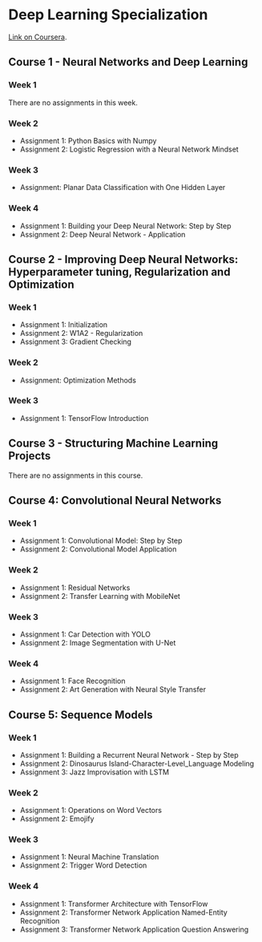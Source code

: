 # Deep Learning Specialization
<a href="https://www.coursera.org/specializations/deep-learning" target="blank">Link on Coursera</a>.

## Course 1 - Neural Networks and Deep Learning

### Week 1
There are no assignments in this week.

### Week 2
* Assignment 1: Python Basics with Numpy
* Assignment 2: Logistic Regression with a Neural Network Mindset

### Week 3
* Assignment: Planar Data Classification with One Hidden Layer

### Week 4
* Assignment 1: Building your Deep Neural Network: Step by Step
* Assignment 2: Deep Neural Network - Application

## Course 2 - Improving Deep Neural Networks: Hyperparameter tuning, Regularization and Optimization

### Week 1
* Assignment 1: Initialization
* Assignment 2: W1A2 - Regularization
* Assignment 3: Gradient Checking

### Week 2
* Assignment: Optimization Methods

### Week 3
* Assignment 1: TensorFlow Introduction

## Course 3 - Structuring Machine Learning Projects
There are no assignments in this course.

## Course 4: Convolutional Neural Networks

### Week 1
* Assignment 1: Convolutional Model: Step by Step
* Assignment 2: Convolutional Model Application

### Week 2
* Assignment 1: Residual Networks
* Assignment 2: Transfer Learning with MobileNet

### Week 3
* Assignment 1: Car Detection with YOLO
* Assignment 2: Image Segmentation with U-Net

### Week 4
* Assignment 1: Face Recognition
* Assignment 2: Art Generation with Neural Style Transfer
  
## Course 5: Sequence Models

### Week 1
* Assignment 1: Building a Recurrent Neural Network - Step by Step
* Assignment 2: Dinosaurus Island-Character-Level_Language Modeling
* Assignment 3: Jazz Improvisation with LSTM

### Week 2
* Assignment 1: Operations on Word Vectors
* Assignment 2: Emojify

### Week 3
* Assignment 1: Neural Machine Translation
* Assignment 2: Trigger Word Detection

### Week 4
* Assignment 1: Transformer Architecture with TensorFlow
* Assignment 2: Transformer Network Application Named-Entity Recognition
* Assignment 3: Transformer Network Application Question Answering
